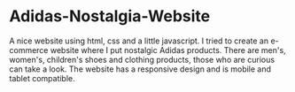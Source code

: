 # Adidas-Nostalgia-Website
A nice website using html, css and a little javascript. I tried to create an e-commerce website where I put nostalgic Adidas products. There are men's, women's, children's shoes and clothing products, those who are curious can take a look. The website has a responsive design and is mobile and tablet compatible.
